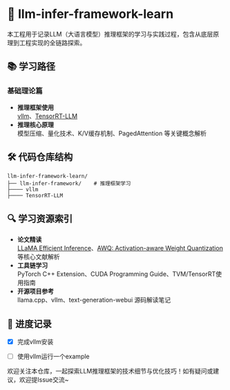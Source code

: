 # 🚀 llm-infer-framework-learn

本工程用于记录LLM（大语言模型）推理框架的学习与实践过程，包含从底层原理到工程实现的全链路探索。


## 📚 学习路径

### 基础理论篇
- **推理框架使用**  
  [vllm](https://github.com/vllm-project/vllm)、[TensorRT-LLM](https://github.com/NVIDIA/TensorRT-LLM)
- **推理核心原理**  
  模型压缩、量化技术、K/V缓存机制、PagedAttention 等关键概念解析

## 🛠️ 代码仓库结构
```
llm-infer-framework-learn/
├── llm-infer-framework/    # 推理框架学习
├──── vllm
├──── TensorRT-LLM
```


## 🔍 学习资源索引
- **论文精读**  
  [LLaMA Efficient Inference](https://arxiv.org/abs/2307/09288)、[AWQ: Activation-aware Weight Quantization](https://arxiv.org/abs/2306.00978) 等核心文献解析
- **工具链学习**  
  PyTorch C++ Extension、CUDA Programming Guide、TVM/TensorRT使用指南
- **开源项目参考**  
  llama.cpp、vllm、text-generation-webui 源码解读笔记


## 📝 进度记录
- [x] 完成vllm安装
- [ ] 使用vllm运行一个example


欢迎关注本仓库，一起探索LLM推理框架的技术细节与优化技巧！如有疑问或建议，欢迎提Issue交流~